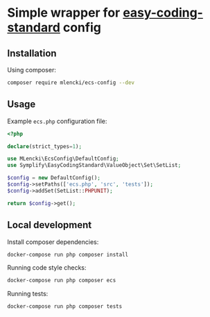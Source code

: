 # Simple wrapper for [easy-coding-standard](https://github.com/symplify/easy-coding-standard) config

## Installation

Using composer:
```bash
composer require mlencki/ecs-config --dev
```

## Usage

Example `ecs.php` configuration file:
```php
<?php

declare(strict_types=1);

use MLencki\EcsConfig\DefaultConfig;
use Symplify\EasyCodingStandard\ValueObject\Set\SetList;

$config = new DefaultConfig();
$config->setPaths(['ecs.php', 'src', 'tests']);
$config->addSet(SetList::PHPUNIT);

return $config->get();
```

## Local development

Install composer dependencies:
```bash
docker-compose run php composer install
```

Running code style checks:
```bash
docker-compose run php composer ecs
```

Running tests:
```bash
docker-compose run php composer tests
```
